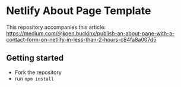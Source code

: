 # Netlify About Page Template

This repository accompanies this article: https://medium.com/@koen.buckinx/publish-an-about-page-with-a-contact-form-on-netlify-in-less-than-2-hours-c84fa8a007d5

## Getting started

- Fork the repository
- run `npm install`